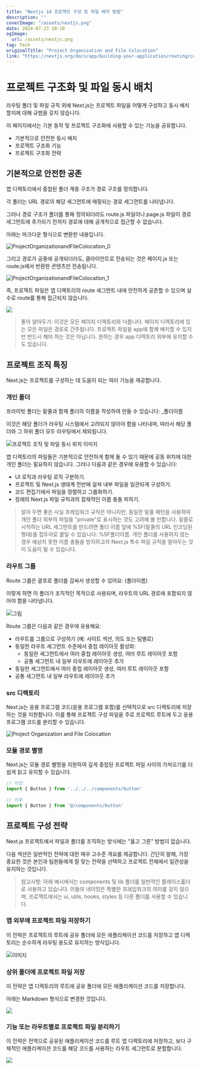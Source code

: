 ```yaml
---
title: "Nextjs 14 프로젝트 구성 및 파일 배치 방법"
description: ""
coverImage: "/assets/nextjs.png"
date: 2024-07-23 20:10
ogImage: 
  url: /assets/nextjs.png
tag: Tech
originalTitle: "Project Organization and File Colocation"
link: "https://nextjs.org/docs/app/building-your-application/routing/colocation"
---
```



# 프로젝트 구조화 및 파일 동시 배치

라우팅 폴더 및 파일 규칙 외에 Next.js는 프로젝트 파일을 어떻게 구성하고 동시 배치할지에 대해 규범을 갖지 않습니다.

이 페이지에서는 기본 동작 및 프로젝트 구조화에 사용할 수 있는 기능을 공유합니다.

- 기본적으로 안전한 동시 배치
- 프로젝트 구조화 기능
- 프로젝트 구조화 전략

<div class="content-ad"></div>

## 기본적으로 안전한 공존

앱 디렉토리에서 중첩된 폴더 계층 구조가 경로 구조를 정의합니다.

각 폴더는 URL 경로의 해당 세그먼트에 매핑되는 경로 세그먼트를 나타냅니다.

그러나 경로 구조가 폴더를 통해 정의되더라도 route.js 파일이나 page.js 파일이 경로 세그먼트에 추가되기 전까지 경로에 대해 공개적으로 접근할 수 없습니다.

<div class="content-ad"></div>

아래는 마크다운 형식으로 변환한 내용입니다.


![ProjectOrganizationandFileColocation_0](/assets/img/2024-07-23-ProjectOrganizationandFileColocation_0.png)

그리고 경로가 공중에 공개되더라도, 클라이언트로 전송되는 것은 페이지.js 또는 route.js에서 반환한 콘텐츠만 전송됩니다.

![ProjectOrganizationandFileColocation_1](/assets/img/2024-07-23-ProjectOrganizationandFileColocation_1.png)

즉, 프로젝트 파일은 앱 디렉토리의 route 세그먼트 내에 안전하게 공존할 수 있으며 실수로 route를 통해 접근되지 않습니다.


<div class="content-ad"></div>


<img src="/assets/img/2024-07-23-ProjectOrganizationandFileColocation_2.png" />

> 좋아 알아두기:
이것은 모든 페이지 디렉토리와 다릅니다. 페이지 디렉토리에 있는 모든 파일은 경로로 간주됩니다.
프로젝트 파일을 app에 함께 배치할 수 있지만 반드시 해야 하는 것은 아닙니다. 원하는 경우 app 디렉토리 외부에 유지할 수도 있습니다.

## 프로젝트 조직 특징

Next.js는 프로젝트를 구성하는 데 도움이 되는 여러 기능을 제공합니다.


<div class="content-ad"></div>

### 개인 폴더

프라이빗 폴더는 밑줄과 함께 폴더의 이름을 작성하여 만들 수 있습니다: _폴더이름

이것은 해당 폴더가 라우팅 시스템에서 고려되지 않아야 함을 나타내며, 따라서 해당 폴더와 그 하위 폴더 모두 라우팅에서 제외됩니다.

![프로젝트 조직 및 파일 동시 위치 이미지](/assets/img/2024-07-23-ProjectOrganizationandFileColocation_3.png)

<div class="content-ad"></div>

앱 디렉토리의 파일들은 기본적으로 안전하게 함께 둘 수 있기 때문에 공동 위치에 대한 개인 폴더는 필요하지 않습니다. 그러나 다음과 같은 경우에 유용할 수 있습니다:

- UI 로직과 라우팅 로직 구분하기.
- 프로젝트 및 Next.js 생태계 전반에 걸쳐 내부 파일을 일관되게 구성하기.
- 코드 편집기에서 파일을 정렬하고 그룹화하기.
- 장래의 Next.js 파일 규칙과의 잠재적인 이름 충돌 피하기.

> 알아 두면 좋은 사실
프레임워크 규칙은 아니지만, 동일한 밑줄 패턴을 사용하여 개인 폴더 외부의 파일을 "private"로 표시하는 것도 고려해 볼 만합니다.
밑줄로 시작하는 URL 세그먼트를 만드려면 폴더 이름 앞에 %5F(밑줄의 URL 인코딩된 형태)를 접두어로 붙일 수 있습니다: %5F폴더이름.
개인 폴더를 사용하지 않는 경우 예상치 못한 이름 충돌을 방지하고자 Next.js 특수 파일 규칙을 알아두는 것이 도움이 될 수 있습니다.

### 라우트 그룹

<div class="content-ad"></div>

Route 그룹은 괄호로 폴더를 감싸서 생성할 수 있어요: (폴더이름)

이렇게 하면 이 폴더가 조직적인 목적으로 사용되며, 라우트의 URL 경로에 포함되지 않아야 함을 나타냅니다.

![그림](/assets/img/2024-07-23-ProjectOrganizationandFileColocation_4.png)

Route 그룹은 다음과 같은 경우에 유용해요:

<div class="content-ad"></div>

- 라우트를 그룹으로 구성하기 (예: 사이트 섹션, 의도 또는 팀별로)
- 동일한 라우트 세그먼트 수준에서 중첩 레이아웃 활성화:
  - 동일한 세그먼트에서 여러 중첩 레이아웃 생성, 여러 루트 레이아웃 포함
  - 공통 세그먼트 내 일부 라우트에 레이아웃 추가
- 동일한 세그먼트에서 여러 중첩 레이아웃 생성, 여러 루트 레이아웃 포함
- 공통 세그먼트 내 일부 라우트에 레이아웃 추가

### src 디렉토리

Next.js는 응용 프로그램 코드(응용 프로그램 포함)를 선택적으로 src 디렉토리에 저장하는 것을 지원합니다. 이를 통해 프로젝트 구성 파일을 주로 프로젝트 루트에 두고 응용 프로그램 코드를 분리할 수 있습니다.

![Project Organization and File Colocation](/assets/img/2024-07-23-ProjectOrganizationandFileColocation_5.png)

<div class="content-ad"></div>

### 모듈 경로 별명

Next.js는 모듈 경로 별명을 지원하여 깊게 중첩된 프로젝트 파일 사이의 가져오기를 더 쉽게 읽고 유지할 수 있습니다.

```js
// 이전
import { Button } from '../../../components/button'
 
// 이후
import { Button } from '@/components/button'
```

## 프로젝트 구성 전략

<div class="content-ad"></div>

Next.js 프로젝트에서 파일과 폴더를 조직하는 방식에는 "옳고 그른" 방법이 없습니다.

다음 섹션은 일반적인 전략에 대한 매우 고수준 개요를 제공합니다. 간단히 말해, 가장 중요한 것은 본인과 팀원들에게 잘 맞는 전략을 선택하고 프로젝트 전체에서 일관성을 유지하는 것입니다.

> 참고사항: 아래 예시에서는 components 및 lib 폴더를 일반적인 플레이스홀더로 사용하고 있습니다. 이들의 네이밍은 특별한 프레임워크의 의미를 갖지 않으며, 프로젝트에서는 ui, utils, hooks, styles 등 다른 폴더를 사용할 수 있습니다.

### 앱 외부에 프로젝트 파일 저장하기

<div class="content-ad"></div>

이 전략은 프로젝트의 루트에 공유 폴더에 모든 애플리케이션 코드를 저장하고 앱 디렉토리는 순수하게 라우팅 용도로 유지하는 방식입니다.

![이미지](/assets/img/2024-07-23-ProjectOrganizationandFileColocation_6.png)

### 상위 폴더에 프로젝트 파일 저장

이 전략은 앱 디렉토리의 루트에 공유 폴더에 모든 애플리케이션 코드를 저장합니다.

<div class="content-ad"></div>

아래는 Markdown 형식으로 변경한 것입니다.


![](/assets/img/2024-07-23-ProjectOrganizationandFileColocation_7.png)

### 기능 또는 라우트별로 프로젝트 파일 분리하기

이 전략은 전역으로 공유된 애플리케이션 코드를 루트 앱 디렉토리에 저장하고, 보다 구체적인 애플리케이션 코드를 해당 코드를 사용하는 라우트 세그먼트로 분할합니다.

![](/assets/img/2024-07-23-ProjectOrganizationandFileColocation_8.png)
